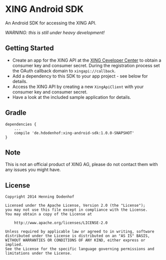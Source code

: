 # XING Android SDK

An Android SDK for accessing the XING API.

*WARNING: this is still under heavy development!*

## Getting Started

* Create an app for the XING API at the [XING Ceveloper Center](https://dev.xing.com/applications) to obtain a consumer key and consumer secret. During the registration process set the OAuth callback domain to `xingapi://callback`.
* Add a dependency to this SDK to your app project - see below for details.
* Access the XING API by creating a new `XingApiClient` with your consumer key and consumer secret.
* Have a look at the included sample application for details.

## Gradle

```
dependencies {
    ...
    compile 'de.hdodenhof:xing-android-sdk:1.0.0-SNAPSHOT'
}
```

## Note

This is not an official product of XING AG, please do not contact them with any issues you might have.

## License

    Copyright 2014 Henning Dodenhof

    Licensed under the Apache License, Version 2.0 (the "License");
    you may not use this file except in compliance with the License.
    You may obtain a copy of the License at

        http://www.apache.org/licenses/LICENSE-2.0

    Unless required by applicable law or agreed to in writing, software
    distributed under the License is distributed on an "AS IS" BASIS,
    WITHOUT WARRANTIES OR CONDITIONS OF ANY KIND, either express or implied.
    See the License for the specific language governing permissions and
    limitations under the License.
